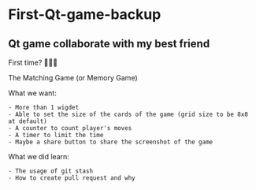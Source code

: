 # First-Qt-game-backup
Qt game collaborate with my best friend
---
First time? :man::curly_loop::smirk:

The Matching Game (or Memory Game)

What we want:

	- More than 1 wigdet
	- Able to set the size of the cards of the game (grid size to be 8x8 at default)
	- A counter to count player's moves
	- A timer to limit the time
	- Maybe a share button to share the screenshot of the game

What we did learn:

	- The usage of git stash
	- How to create pull request and why
	
